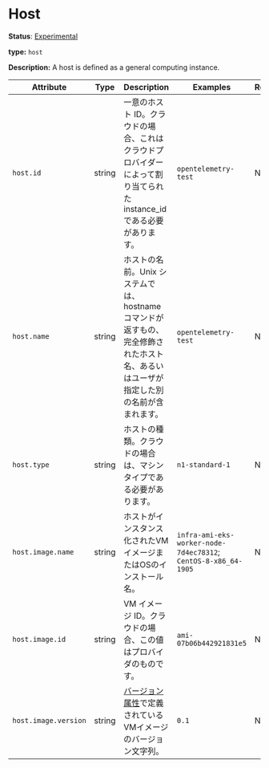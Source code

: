 # Host

**Status**: [Experimental](../../document-status.md)

**type:** `host`

**Description:** A host is defined as a general computing instance.

<!-- semconv host -->
| Attribute  | Type | Description  | Examples  | Required |
|---|---|---|---|---|
| `host.id` | string | 一意のホスト ID。クラウドの場合、これはクラウドプロバイダーによって割り当てられた instance_id である必要があります。 | `opentelemetry-test` | No |
| `host.name` | string | ホストの名前。Unix システムでは、hostname コマンドが返すもの、完全修飾されたホスト名、あるいはユーザが指定した別の名前が含まれます。 | `opentelemetry-test` | No |
| `host.type` | string | ホストの種類。クラウドの場合は、マシンタイプである必要があります。 | `n1-standard-1` | No |
| `host.image.name` | string | ホストがインスタンス化されたVMイメージまたはOSのインストール名。 | `infra-ami-eks-worker-node-7d4ec78312`; `CentOS-8-x86_64-1905` | No |
| `host.image.id` | string | VM イメージ ID。クラウドの場合、この値はプロバイダのものです。 | `ami-07b06b442921831e5` | No |
| `host.image.version` | string | [バージョン属性](README.md#version-attributes)で定義されているVMイメージのバージョン文字列。 | `0.1` | No |
<!-- endsemconv -->
